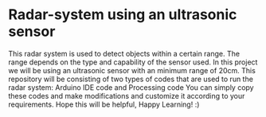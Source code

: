 # Radar-system using an ultrasonic sensor

This radar system is used to detect objects within a certain range. 
The range depends on the type and capability of the sensor used. 
In this project we will be using an ultrasonic sensor with an minimum range of 20cm.
This repository will be consisting of two types of codes that are used to run the radar system: Arduino IDE code and Processing code
You can simply copy these codes and make modifications and customize it according to your requirements.
Hope this will be helpful, Happy Learning! :)
